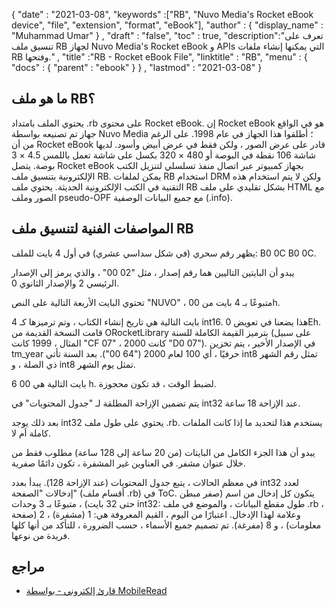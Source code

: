 {
  "date" : "2021-03-08",
  "keywords" :["RB", "Nuvo Media's Rocket eBook device", "file", "extension", "format", "eBook"],
  "author" : {
    "display_name" : "Muhammad Umar"
} ,
  "draft" : "false",
  "toc" : true,
  "description":"تعرف على تنسيق ملف RB لجهاز Nuvo Media's Rocket eBook و APIs التي يمكنها إنشاء ملفات RB وفتحها." ,
  "title" :"RB - Rocket eBook File",
  "linktitle" : "RB",
  "menu" : {
    "docs" : {
      "parent" : "ebook"
}
} ,
  "lastmod" : "2021-03-08"
}

## ما هو ملف RB؟

يحتوي الملف بامتداد .rb على محتوى Rocket eBook. إن Rocket eBook هو في الواقع جهاز تم تصنيعه بواسطة Nuvo Media ؛ أطلقوا هذا الجهاز في عام 1998. على الرغم من أن Rocket eBook قادر على عرض الصور ، ولكن فقط في عرض أبيض وأسود. لديها شاشة 106 نقطة في البوصة أو 480 × 320 بكسل على شاشة تعمل باللمس 4.5 × 3 بوصة. يتصل Rocket eBook بجهاز كمبيوتر عبر اتصال منفذ تسلسلي لتنزيل الكتب الإلكترونية بتنسيق ملف RB. يمكن لملفات RB استخدام DRM ولكن لا يتم استخدام هذه التقنية في الكتب الإلكترونية الحديثة. يحتوي ملف RB بشكل تقليدي على ملف HTML مع الصور وملف pseudo-OPF مع جميع البيانات الوصفية (.info).

## المواصفات الفنية لتنسيق ملف RB ##

يظهر رقم سحري (في شكل سداسي عشري) في أول 4 بايت للملف: B0 0C B0 0C.

يبدو أن البايتين التاليين هما رقم إصدار ، مثل "02 00" ، والذي يرمز إلى الإصدار الرئيسي 2 والإصدار الثانوي 0.

تحتوي البايت الأربعة التالية على النص "NUVO" ، متبوعًا بـ 4 بايت من 00h.

4 بايت التالية هي تاريخ إنشاء الكتاب ، وتم ترميزها كـ int16. هذا يضعنا في تعويض 0Eh. قامت النسخة القديمة من ORocketLibrary بترميز القيمة الكاملة للسنة (على سبيل المثال ، 1999 كانت "CF 07" ، 2000 كانت "D0 07"). في الإصدار الأخير ، يتم تخزين tm_year حرفيًا ، أي 100 لعام 2000 ("64 00"). بعد السنة تأتي int8 تمثل رقم الشهر ذي الصلة ، و int8 تمثل يوم الشهر.

6 بايت التالية هي 00 h. لضبط الوقت ، قد تكون محجوزة.

يتم تضمين الإزاحة المطلقة لـ "جدول المحتويات" في int32 عند الإزاحة 18 ساعة.

بعد ذلك يوجد int32 يحتوي على طول ملف .rb. يستخدم هذا لتحديد ما إذا كانت الملفات كاملة أم لا.

يبدو أن هذا الجزء الكامل من البايتات (من 20 ساعة إلى 128 ساعة) مطلوب فقط من خلال عنوان مشفر. في العناوين غير المشفرة ، تكون دائمًا صفرية.

في معظم الحالات ، يتبع جدول المحتويات (عند الإزاحة 128). يبدأ بعدد int32 لعدد إدخالات "الصفحة" (أقسام ملف .rb) في ToC. يتكون كل إدخال من اسم (صفر مبطن حتى 32 بايت) ، متبوعًا بـ 3 وحدات int32: طول مقطع البيانات ، والموضع في ملف .rb ، وعلامة لهذا الإدخال. اعتبارًا من اليوم ، القيم المعروفة هي: 1 (مشفرة) ، 2 (صفحة معلومات) ، و 8 (مفرغة). تم تصميم جميع الأسماء ، حسب الضرورة ، للتأكد من أنها كلها فريدة من نوعها.

## مراجع

* [قارئ إلكتروني - بواسطة MobileRead](https://en.wikipedia.org/wiki/E-reader)

